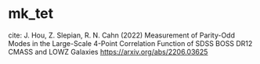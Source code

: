 # mk_tet

cite: J. Hou, Z. Slepian, R. N. Cahn (2022) Measurement of Parity-Odd Modes in the Large-Scale 4-Point Correlation Function of SDSS BOSS DR12 CMASS and LOWZ Galaxies https://arxiv.org/abs/2206.03625
